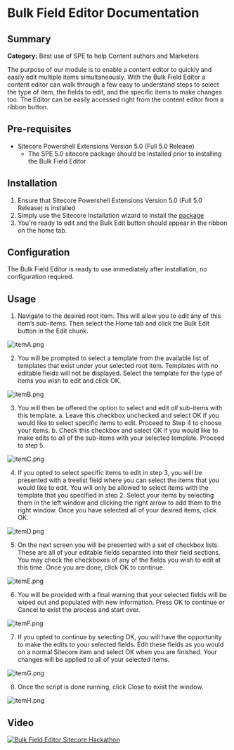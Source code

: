 # Bulk Field Editor Documentation

## Summary

**Category:** Best use of SPE to help Content authors and Marketers

The purpose of our module is to enable a content editor to quickly and easily edit multiple items simultaneously. With the Bulk Field Editor a content editor can walk through a few easy to understand steps to select the type of item, the fields to edit, and the specific items to make changes too. The Editor can be easily accessed right from the content editor from a ribbon button. 

## Pre-requisites

 - Sitecore Powershell Extensions Version 5.0 (Full 5.0 Release)
	 - The SPE 5.0 sitecore package should be installed prior to installing the Bulk Field Editor

## Installation

1. Ensure that Sitecore Powershell Extensions Version 5.0 (Full 5.0 Release) is installed
2. Simply use the Sitecore Installation wizard to install the [package](../sc.package/Bulk%20Field%20Editor-1.0.zip)
3. You're ready to edit and the Bulk Edit button should appear in the ribbon on the home tab.

## Configuration

The Bulk Field Editor is ready to use immediately after installation, no configuration required.

## Usage

 1. Navigate to the desired root item. This will allow you to edit any of this item’s sub-items. Then select the Home tab and click the Bulk Edit button in the Edit chunk.

![itemA.png](images/itemA.png?raw=true "itemA.png")

 2. You will be prompted to select a template from the available list of templates that exist under your selected root item. Templates with no editable fields will not be displayed. Select the template for the type of items you wish to edit and click OK.

![itemB.png](images/itemB.png?raw=true "itemB.png")

 3. You will then be offered the option to select and edit *all* sub-items with this template.
	 a. Leave this checkbox unchecked and select OK if you would like to select specific items to edit. Proceed to Step 4 to choose your items.
	 b. Check this checkbox and select OK if you would like to make edits to *all* of the sub-items with your selected template. Proceed to step 5.

![itemC.png](images/itemC.png?raw=true "itemC.png")

 4. If you opted to select specific items to edit in step 3, you will be presented with a treelist field where you can select the items that you would like to edit. You will only be allowed to select items with the template that you specified in step 2. Select your items by selecting them in the left window and clicking the right arrow to add them to the right window. Once you have selected all of your desired items, click OK.

![itemD.png](images/itemD.png?raw=true "itemD.png") 

 5. On the next screen you will be presented with a set of checkbox lists. These are all of your editable fields separated into their field sections. You may check the checkboxes of any of the fields you wish to edit at this time. Once you are done, click OK to continue.

![itemE.png](images/itemE.png?raw=true "itemE.png") 

 6. You will be provided with a final warning that your selected fields will be wiped out and populated with new information. Press OK to continue or Cancel to exist the process and start over.

![itemF.png](images/itemF.png?raw=true "itemF.png") 

 7. If you opted to continue by selecting OK, you will have the opportunity to make the edits to your selected fields. Edit these fields as you would on a normal Sitecore item and select OK when you are finished. Your changes will be applied to all of your selected items.

![itemG.png](images/itemG.png?raw=true "itemG.png") 

 8. Once the script is done running, click Close to exist the window.

![itemH.png](images/itemH.png?raw=true "itemH.png") 

## Video

[![Bulk Field Editor Sitecore Hackathon](https://img.youtube.com/vi/pGJ1-g-LbVg/0.jpg)](https://youtu.be/pGJ1-g-LbVg)
